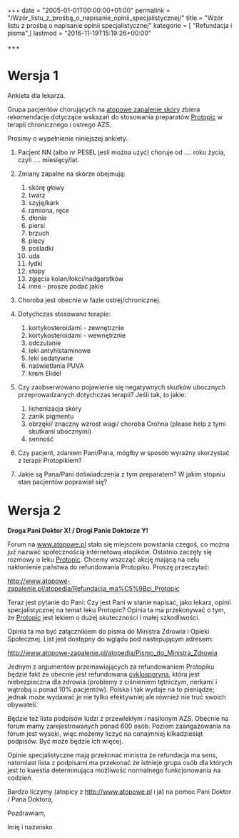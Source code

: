 +++
date = "2005-01-01T00:00:00+01:00"
permalink = "/Wzór_listu_z_prośbą_o_napisanie_opinii_specjalistycznej/"
title = "Wzór listu z prośbą o napisanie opinii specjalistycznej"
kategorie = [ "Refundacja i pisma",]
lastmod = "2016-11-19T15:19:26+00:00"

+++

Wersja 1
========

Ankieta dla lekarza.

Grupa pacjentów chorujących na [atopowe zapalenie skóry](/atopedia/Atopowe_zapalenie_skóry) zbiera rekomendacje dotyczące wskazań do stosowania preparatów [Protopic](/atopedia/Protopic) w terapii chronicznego i ostrego AZS.

Prosimy o wypełnienie niniejszej ankiety.

1.  Pacjent NN (albo nr PESEL jesli można użyć) choruje od .... roku życia, czyli .... miesięcy/lat.
2.  Zmiany zapalne na skórze obejmują:
    1.  skórę głowy
    2.  twarz
    3.  szyję/kark
    4.  ramiona, ręce
    5.  dłonie
    6.  piersi
    7.  brzuch
    8.  plecy
    9.  pośladki
    10. uda
    11. łydki
    12. stopy
    13. zgięcia kolan/łokci/nadgarstków
    14. inne - prosze podać jakie

3.  Choroba jest obecnie w fazie ostrej/chronicznej.
4.  Dotychczas stosowano terapie:
    1.  kortykosteroidami - zewnętrznie
    2.  kortykosteroidami - wewnętrznie
    3.  odczulanie
    4.  leki antyhistaminowe
    5.  leki sedatywne
    6.  naświetlania PUVA
    7.  krem Elidel

5.  Czy zaobserwowano pojawienie się negatywnych skutków ubocznych przeprowadzanych dotychczas terapii? Jeśli tak, to jakie:
    1.  lichenizacja skóry
    2.  zanik pigmentu
    3.  obrzęki/ znaczny wzrost wagi/ choroba Crohna (please help z tymi skutkami ubocznymi)
    4.  senność

6.  Czy pacjent, zdaniem Pani/Pana, mógłby w sposób wyraźny skorzystać z terapii Protopikiem?
7.  Jakie są Pana/Pani doświadczenia z tym preparatem? W jakim stopniu stan pacjentów poprawiał się?

Wersja 2
========

**Droga Pani Doktor X! / Drogi Panie Doktorze Y!**

Forum na www.atopowe.pl stało się miejscem powstania czegoś, co można już nazwać społecznością internetową atopików. Ostatnio zaczęły się rozmowy o leku [Protopic](/atopedia/Protopic). Chcemy wszcząć akcję mającą na celu nakłonienie państwa do refundowania Protopiku. Proszę przeczytać:

<http://www.atopowe-zapalenie.pl/atopedia/Refundacja_ma%C5%9Bci_Protopic>

Teraz jest pytanie do Pani: Czy jest Pani w stanie napisać, jako lekarz, opinii specjalistycznej na temat leku Protopic? Opinia ta ma przekonywać o tym, że [Protopic](/atopedia/Protopic) jest lekiem o dużej skuteczności i małej szkodliwości.

Opinia ta ma być załącznikiem do pisma do Ministra Zdrowia i Opieki Społecznej. List jest dostępny do wglądu pod nastepującym adresem:

<http://www.atopowe-zapalenie.pl/atopedia/Pismo_do_Ministra_Zdrowia>

Jednym z argumentów przemawiających za refundowaniem Protopiku będzie fakt że obecnie jest refundowana [cyklosporyna](/atopedia/Cyklosporyna), która jest niebezpieczna dla zdrowia (problemy z ciśnieniem tętniczym, nerkami i wątrobą u ponad 10% pacjentów). Polska i tak wydaje na to pieniądze; jednak może wydawać je nie tylko efektywniej ale również nie truć swoich obywateli.

Będzie też lista podpisów ludzi z przewlekłym i nasilonym AZS. Obecnie na forum mamy zarejestrowanych ponad 600 osób. Poziom zaangażowania na forum jest wysoki, więc możemy liczyć na conajmniej kilkadziesiąt podpisów. Być może będzie ich więcej.

Opinie specjalistyczne mają przekonać ministra że refundacja ma sens, natomiast lista z podpisami ma przekonać że istnieje grupa osób dla których jest to kwestia determinująca możliwość normalnego funkcjonowania na codzień.

Bardzo liczymy (atopicy z <http://www.atopowe.pl> i ja) na pomoc Pani Doktor / Pana Doktora,

Pozdrawiam,

Imię i nazwisko
